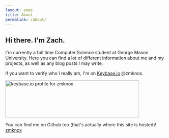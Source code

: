 ```yaml
---
layout: page
title: About
permalink: /about/
---
```


## Hi there. I'm Zach.

I'm currently a full time Computer Science student at George Mason University. Here you can find
a lot of different information about me and my projects, as well as any blog posts I may write.

If you want to verify who I really am, I'm on [Keybase.io](https://keybase.io/) @zmknox.

<a href="https://keybase.io/zmknox"><img src="https://keybase.onlineth.com/zmknox.png?theme=dark" width="420" height="116" alt="keybase.io profile for zmknox"></a>

You can find me on Github too (that's actually where this site is hosted)!
[<i class="fa fa-github"></i> zmknox](https://github.com/zmknox)
